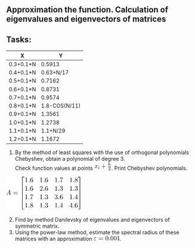 
## Approximation the function. Calculation of eigenvalues and eigenvectors of matrices

## Tasks: 
|X|Y|
|-|-|
|0.3+0.1*N|0.5913|
|0.4+0.1*N|0.63+N/17|
|0.5+0.1*N|0.7162|
|0.6+0.1*N|0.8731|
|0.7+0.1*N|0.9574|
|0.8+0.1*N|1.8-COS(N/11)|
|0.9+0.1*N|1.3561|
|1.0+0.1*N|1.2738|
|1.1+0.1*N|1.1+N/29|
|1.2+0.1*N|1.1672|

1. By the method of least squares with the use of orthogonal polynomials Chebyshev, obtain a polynomial of degree 3. \
Check function values at points <img alt="Step" src="img/step.png" width="46"/>. Print Chebyshev polynomials.

<img alt="Matrix" src="img/matrix.png" width="200"/>

2. Find by method Danilevsky of eigenvalues and eigenvectors of symmetric matrix.
3. Using the power-law method, estimate the spectral radius of these matrices with an approximation <img alt="Epsilon" src="img/epsilon.png" width="70"/>.
